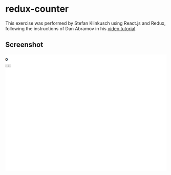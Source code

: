 # redux-counter

This exercise was performed by Stefan Klinkusch using React.js and Redux, following the instructions of Dan Abramov in his [video tutorial](https://egghead.io/courses/getting-started-with-redux).

## Screenshot 

<img src="./Screenshot.png" alt="Screenshot">